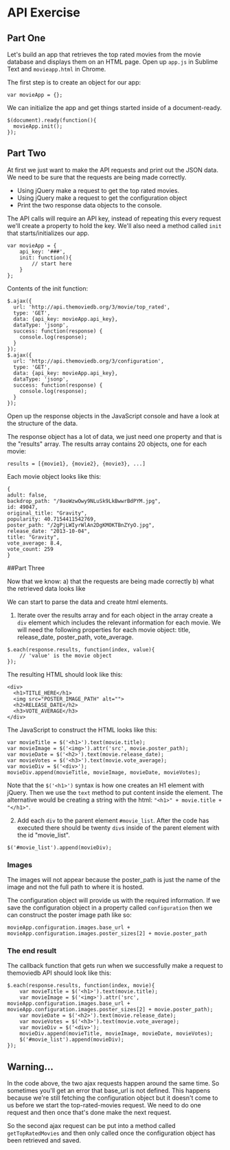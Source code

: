 # API Exercise

## Part One

Let's build an app that retrieves the top rated movies from the movie database and displays them on an HTML page. Open up `app.js` in Sublime Text and `movieapp.html` in Chrome.

The first step is to create an object for our app:

```
var movieApp = {};
```

We can initialize the app and get things started inside of a document-ready.

```
$(document).ready(function(){
  movieApp.init();
});
```

## Part Two

At first we just want to make the API requests and print out the JSON data. We need to be sure that the requests are being made correctly.

* Using jQuery make a request to get the top rated movies.
* Using jQuery make a request to get the configuration object
* Print the two response data objects to the console.

The API calls will require an API key, instead of repeating this every request we'll create a property to hold the key. We'll also need a method called `init` that starts/initializes our app.

```
var movieApp = {
	api_key: '###',
	init: function(){
		// start here
	}
};
```

Contents of the init function:

```
$.ajax({
  url: 'http://api.themoviedb.org/3/movie/top_rated',
  type: 'GET',
  data: {api_key: movieApp.api_key},
  dataType: 'jsonp',
  success: function(response) {
    console.log(response);
  }
});
$.ajax({
  url: 'http://api.themoviedb.org/3/configuration',
  type: 'GET',
  data: {api_key: movieApp.api_key},
  dataType: 'jsonp',
  success: function(response) {
    console.log(response);
  }
});
```

Open up the response objects in the JavaScript console and have a look at the structure of the data.

The response object has a lot of data, we just need one property and that is the "results" array. The results array contains 20 objects, one for each movie:

```
results = [{movie1}, {movie2}, {movie3}, ...]
```

Each movie object looks like this:

```
{
adult: false,
backdrop_path: "/9aoWzwOwy9NLuSk9LkBwwrBdPYM.jpg",
id: 49047,
original_title: "Gravity",
popularity: 40.7154411542769,
poster_path: "/2gPjLWIyrWlAn2DgKMOKTBnZYyO.jpg",
release_date: "2013-10-04",
title: "Gravity",
vote_average: 8.4,
vote_count: 259
}
```

##Part Three

Now that we know:
a) that the requests are being made correctly
b) what the retrieved data looks like

We can start to parse the data and create html elements.


1. Iterate over the results array and for each object in the array create a `div` element which includes the relevant information for each movie. We will need the following properties for each movie object: title, release_date, poster_path, vote_average.

```
$.each(response.results, function(index, value){
	// 'value' is the movie object
});
```

The resulting HTML should look like this:
```
<div>
  <h1>TITLE_HERE</h1>
  <img src="POSTER_IMAGE_PATH" alt="">
  <h2>RELEASE_DATE</h2>
  <h3>VOTE_AVERAGE</h3>
</div>
```

The JavaScript to construct the HTML looks like this:
```
var movieTitle = $('<h1>').text(movie.title);
var movieImage = $('<img>').attr('src', movie.poster_path);
var movieDate = $('<h2>').text(movie.release_date);
var movieVotes = $('<h3>').text(movie.vote_average);
var movieDiv = $('<div>');
movieDiv.append(movieTitle, movieImage, movieDate, movieVotes);
```

Note that the `$('<h1>')` syntax is how one creates an H1 element with jQuery. Then we use the `text` method to put content inside the element. The alternative would be creating a string with the html: `"<h1>" + movie.title + "</h1>"`.

2. Add each `div` to the parent element `#movie_list`. After the code has executed there should be twenty `div`s inside of the parent element with the id "movie_list".

```
$('#movie_list').append(movieDiv);
```

### Images
The images will not appear because the poster_path is just the name of the image and not the full path to where it is hosted.

The configuration object will provide us with the required information. If we save the configuration object in a property  called `configuration` then we can construct the poster image path like so:

```
movieApp.configuration.images.base_url + movieApp.configuration.images.poster_sizes[2] + movie.poster_path
```

### The end result
The callback function that gets run when we successfully make a request to themoviedb API should look like this:

```
$.each(response.results, function(index, movie){
	var movieTitle = $('<h1>').text(movie.title);
	var movieImage = $('<img>').attr('src', movieApp.configuration.images.base_url + movieApp.configuration.images.poster_sizes[2] + movie.poster_path);
	var movieDate = $('<h2>').text(movie.release_date);
	var movieVotes = $('<h3>').text(movie.vote_average);
	var movieDiv = $('<div>');
	movieDiv.append(movieTitle, movieImage, movieDate, movieVotes);
	$('#movie_list').append(movieDiv);
});
```

## Warning...

In the code above, the two ajax requests happen around the same time. So sometimes you'll get an error that base_url is not defined. This happens because we're still fetching the configuration object but it doesn't come to us before we start the top-rated-movies request. We need to do one request and then once that's done make the next request.

So the second ajax request can be put into a method called `getTopRatedMovies` and then only called once the configuration object has been retrieved and saved.